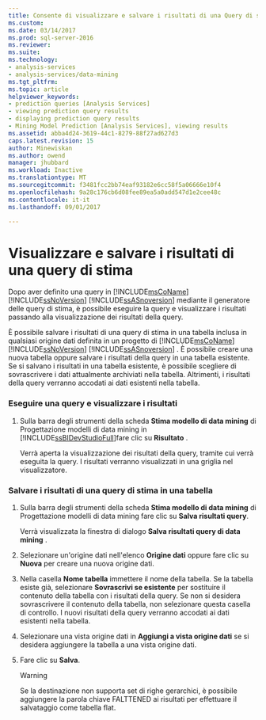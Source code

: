 ```yaml
---
title: Consente di visualizzare e salvare i risultati di una Query di stima | Documenti Microsoft
ms.custom: 
ms.date: 03/14/2017
ms.prod: sql-server-2016
ms.reviewer: 
ms.suite: 
ms.technology:
- analysis-services
- analysis-services/data-mining
ms.tgt_pltfrm: 
ms.topic: article
helpviewer_keywords:
- prediction queries [Analysis Services]
- viewing prediction query results
- displaying prediction query results
- Mining Model Prediction [Analysis Services], viewing results
ms.assetid: abba4d24-3619-44c1-8279-88f27ad627d3
caps.latest.revision: 15
author: Minewiskan
ms.author: owend
manager: jhubbard
ms.workload: Inactive
ms.translationtype: MT
ms.sourcegitcommit: f3481fcc2bb74eaf93182e6cc58f5a06666e10f4
ms.openlocfilehash: 9a28c176cb6d08fee89ea5a0add547d1e2cee48c
ms.contentlocale: it-it
ms.lasthandoff: 09/01/2017

---
```

# <a name="view-and-save-the-results-of-a-prediction-query"></a>Visualizzare e salvare i risultati di una query di stima
  Dopo aver definito una query in [!INCLUDE[msCoName](../../includes/msconame-md.md)] [!INCLUDE[ssNoVersion](../../includes/ssnoversion-md.md)] [!INCLUDE[ssASnoversion](../../includes/ssasnoversion-md.md)] mediante il generatore delle query di stima, è possibile eseguire la query e visualizzare i risultati passando alla visualizzazione dei risultati della query.  
  
 È possibile salvare i risultati di una query di stima in una tabella inclusa in qualsiasi origine dati definita in un progetto di [!INCLUDE[msCoName](../../includes/msconame-md.md)] [!INCLUDE[ssNoVersion](../../includes/ssnoversion-md.md)] [!INCLUDE[ssASnoversion](../../includes/ssasnoversion-md.md)] . È possibile creare una nuova tabella oppure salvare i risultati della query in una tabella esistente. Se si salvano i risultati in una tabella esistente, è possibile scegliere di sovrascrivere i dati attualmente archiviati nella tabella. Altrimenti, i risultati della query verranno accodati ai dati esistenti nella tabella.  
  
### <a name="run-a-query-and-view-the-results"></a>Eseguire una query e visualizzare i risultati  
  
1.  Sulla barra degli strumenti della scheda **Stima modello di data mining** di Progettazione modelli di data mining in [!INCLUDE[ssBIDevStudioFull](../../includes/ssbidevstudiofull-md.md)]fare clic su **Risultato** .  
  
     Verrà aperta la visualizzazione dei risultati della query, tramite cui verrà eseguita la query. I risultati verranno visualizzati in una griglia nel visualizzatore.  
  
### <a name="save-the-results-of-a-prediction-query-to-a-table"></a>Salvare i risultati di una query di stima in una tabella  
  
1.  Sulla barra degli strumenti della scheda **Stima modello di data mining** di Progettazione modelli di data mining fare clic su **Salva risultati query**.  
  
     Verrà visualizzata la finestra di dialogo **Salva risultati query di data mining** .  
  
2.  Selezionare un'origine dati nell'elenco **Origine dati** oppure fare clic su **Nuova** per creare una nuova origine dati.  
  
3.  Nella casella **Nome tabella** immettere il nome della tabella. Se la tabella esiste già, selezionare **Sovrascrivi se esistente** per sostituire il contenuto della tabella con i risultati della query. Se non si desidera sovrascrivere il contenuto della tabella, non selezionare questa casella di controllo. I nuovi risultati della query verranno accodati ai dati esistenti nella tabella.  
  
4.  Selezionare una vista origine dati in **Aggiungi a vista origine dati** se si desidera aggiungere la tabella a una vista origine dati.  
  
5.  Fare clic su **Salva**.  
  
    > [!WARNING]  
    >  Se la destinazione non supporta set di righe gerarchici, è possibile aggiungere la parola chiave FALTTENED ai risultati per effettuare il salvataggio come tabella flat.  
  
  

